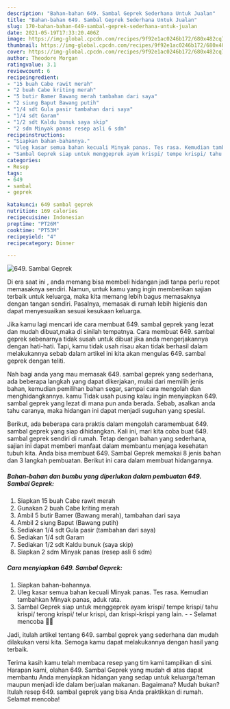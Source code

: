 ```yaml
---
description: "Bahan-bahan 649. Sambal Geprek Sederhana Untuk Jualan"
title: "Bahan-bahan 649. Sambal Geprek Sederhana Untuk Jualan"
slug: 170-bahan-bahan-649-sambal-geprek-sederhana-untuk-jualan
date: 2021-05-19T17:33:20.406Z
image: https://img-global.cpcdn.com/recipes/9f92e1ac0246b172/680x482cq70/649-sambal-geprek-foto-resep-utama.jpg
thumbnail: https://img-global.cpcdn.com/recipes/9f92e1ac0246b172/680x482cq70/649-sambal-geprek-foto-resep-utama.jpg
cover: https://img-global.cpcdn.com/recipes/9f92e1ac0246b172/680x482cq70/649-sambal-geprek-foto-resep-utama.jpg
author: Theodore Morgan
ratingvalue: 3.1
reviewcount: 6
recipeingredient:
- "15 buah Cabe rawit merah"
- "2 buah Cabe kriting merah"
- "5 butir Bamer Bawang merah tambahan dari saya"
- "2 siung Baput Bawang putih"
- "1/4 sdt Gula pasir tambahan dari saya"
- "1/4 sdt Garam"
- "1/2 sdt Kaldu bunuk saya skip"
- "2 sdm Minyak panas resep asli 6 sdm"
recipeinstructions:
- "Siapkan bahan-bahannya."
- "Uleg kasar semua bahan kecuali Minyak panas. Tes rasa. Kemudian tambahkan Minyak panas, aduk rata."
- "Sambal Geprek siap untuk menggeprek ayam krispi/ tempe krispi/ tahu krispi/ terong krispi/ telur krispi, dan krispi-krispi yang lain.  Selamat mencoba 🙏😊"
categories:
- Resep
tags:
- 649
- sambal
- geprek

katakunci: 649 sambal geprek 
nutrition: 169 calories
recipecuisine: Indonesian
preptime: "PT26M"
cooktime: "PT53M"
recipeyield: "4"
recipecategory: Dinner

---
```



![649. Sambal Geprek](https://img-global.cpcdn.com/recipes/9f92e1ac0246b172/680x482cq70/649-sambal-geprek-foto-resep-utama.jpg)

Di era  saat ini , anda memang bisa membeli hidangan jadi tanpa perlu repot memasaknya sendiri. Namun, untuk kamu yang ingin memberikan sajian terbaik untuk keluarga, maka kita memang lebih bagus memasaknya dengan tangan sendiri. Pasalnya, memasak di rumah lebih higienis dan dapat menyesuaikan sesuai kesukaan keluarga.

Jika kamu lagi mencari ide cara membuat 649. sambal geprek yang lezat dan mudah dibuat,maka di sinilah tempatnya. Cara membuat 649. sambal geprek  sebenarnya tidak susah untuk dibuat jika anda mengerjakannya dengan hati-hati. Tapi, kamu tidak usah risau akan tidak berhasil dalam melakukannya 
sebab dalam artikel ini kita akan mengulas 649. sambal geprek dengan teliti.  



Nah bagi anda yang mau memasak 649. sambal geprek yang sederhana, ada beberapa langkah yang dapat dikerjakan, mulai dari memilih jenis bahan, kemudian pemilihan bahan segar, sampai cara mengolah dan menghidangkannya. kamu Tidak usah pusing kalau ingin menyiapkan 649. sambal geprek yang lezat di mana pun anda berada. Sebab, asalkan anda  tahu caranya, maka hidangan ini dapat menjadi suguhan yang spesial.

Berikut, ada beberapa cara praktis  dalam mengolah caramembuat 649. sambal geprek yang siap dihidangkan. Kali ini, mari kita coba buat 649. sambal geprek sendiri di rumah. Tetap dengan bahan yang sederhana, sajian ini dapat memberi manfaat dalam membantu menjaga kesehatan tubuh kita. Anda bisa membuat 649. Sambal Geprek memakai 8 jenis bahan dan 3 langkah pembuatan. Berikut ini cara dalam membuat hidangannya.

<!--inarticleads1-->

##### Bahan-bahan dan bumbu yang diperlukan dalam pembuatan 649. Sambal Geprek:

1. Siapkan 15 buah Cabe rawit merah
1. Gunakan 2 buah Cabe kriting merah
1. Ambil 5 butir Bamer (Bawang merah), tambahan dari saya
1. Ambil 2 siung Baput (Bawang putih)
1. Sediakan 1/4 sdt Gula pasir (tambahan dari saya)
1. Sediakan 1/4 sdt Garam
1. Sediakan 1/2 sdt Kaldu bunuk (saya skip)
1. Siapkan 2 sdm Minyak panas (resep asli 6 sdm)




<!--inarticleads2-->

##### Cara menyiapkan 649. Sambal Geprek:

1. Siapkan bahan-bahannya.
1. Uleg kasar semua bahan kecuali Minyak panas. Tes rasa. Kemudian tambahkan Minyak panas, aduk rata.
1. Sambal Geprek siap untuk menggeprek ayam krispi/ tempe krispi/ tahu krispi/ terong krispi/ telur krispi, dan krispi-krispi yang lain. -  - Selamat mencoba 🙏😊




Jadi, itulah artikel tentang  649. sambal geprek  yang sederhana dan mudah dilakukan versi kita. Semoga kamu dapat melakukannya dengan hasil yang terbaik. 

Terima kasih kamu telah membaca resep yang tim kami tampilkan di sini. Harapan kami, olahan  649. Sambal Geprek yang mudah di atas dapat membantu Anda menyiapkan hidangan yang sedap untuk keluarga/teman maupun menjadi ide dalam berjualan makanan. Bagaimana? Mudah bukan? Itulah resep 649. sambal geprek yang bisa Anda praktikkan di rumah. Selamat mencoba!

